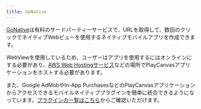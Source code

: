 ```yaml
---
title: GoNative
---
```


[GoNative][gonative]は有料のサードパーティーサービスで、URLを取得して、数回のクリックでネイティブWebビューを使用するネイティブモバイルアプリを作成できます。

WebViewを使用しているため、ユーザーはアプリを使用するにはオンラインにする必要があり、[AWS Web Hostingサービス][aws-webhost]などの場所でPlayCanvasアプリケーションをホストする必要があります。

また、Google AdMobやIn-App PurchasesなどのPlayCanvasアプリケーションからアクセスできるモバイルネイティブプラグインを簡単に統合できるようになっています。[プラグインの一覧はこちら][plugin-list]からご確認いただけます。

[gonative]: https://gonative.io/
[aws-webhost]: https://aws.amazon.com/websites/
[plugin-list]: https://gonative.io/plugins
